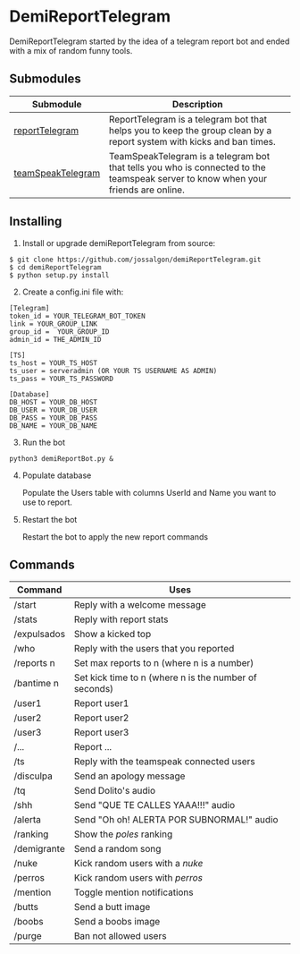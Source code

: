 # DemiReportTelegram
DemiReportTelegram started by the idea of a telegram report bot and ended with a mix of random funny tools.

## Submodules
Submodule | Description
--------- | -----------
[reportTelegram](https://github.com/jossalgon/reportTelegram) | ReportTelegram is a telegram bot that helps you to keep the group clean by a report system with kicks and ban times.
[teamSpeakTelegram](https://github.com/jossalgon/teamSpeakTelegram) | TeamSpeakTelegram is a telegram bot that tells you who is connected to the teamspeak server to know when your friends are online.

## Installing
1. Install or upgrade demiReportTelegram from source:
  ```
  $ git clone https://github.com/jossalgon/demiReportTelegram.git
  $ cd demiReportTelegram
  $ python setup.py install
  ```

2. Create a config.ini file with:

  ```
  [Telegram]
  token_id = YOUR_TELEGRAM_BOT_TOKEN
  link = YOUR_GROUP_LINK
  group_id =  YOUR_GROUP_ID
  admin_id = THE_ADMIN_ID
  
  [TS]
  ts_host = YOUR_TS_HOST
  ts_user = serveradmin (OR YOUR TS USERNAME AS ADMIN)
  ts_pass = YOUR_TS_PASSWORD
  
  [Database]
  DB_HOST = YOUR_DB_HOST
  DB_USER = YOUR_DB_USER
  DB_PASS = YOUR_DB_PASS
  DB_NAME = YOUR_DB_NAME
  ```

3. Run the bot
  ```
  python3 demiReportBot.py &
  ```

4. Populate database
    
    Populate the Users table with columns UserId and Name you want to use to report.

5. Restart the bot

    Restart the bot to apply the new report commands

## Commands
Command | Uses
------- | -----
/start | Reply with a welcome message
/stats | Reply with report stats
/expulsados | Show a kicked top
/who | Reply with the users that you reported
/reports n | Set max reports to n (where n is a number)
/bantime n | Set kick time to n (where n is the number of seconds)
/user1 | Report user1
/user2 | Report user2
/user3 | Report user3
/...   | Report ...
/ts | Reply with the teamspeak connected users
/disculpa | Send an apology message
/tq | Send Dolito's audio
/shh | Send "QUE TE CALLES YAAA!!!" audio
/alerta | Send "Oh oh! ALERTA POR SUBNORMAL!" audio
/ranking | Show the _poles_ ranking
/demigrante | Send a random song
/nuke | Kick random users with a _nuke_
/perros | Kick random users with _perros_
/mention | Toggle mention notifications
/butts | Send a butt image
/boobs | Send a boobs image
/purge | Ban not allowed users
